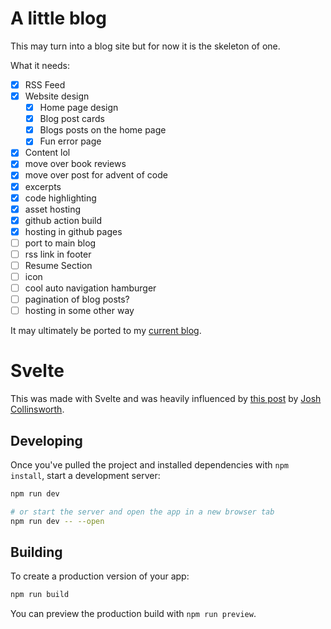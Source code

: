 # A little blog

This may turn into a blog site but for now it is the skeleton of one.

What it needs:
- [x] RSS Feed
- [x] Website design
    + [x] Home page design
    + [x] Blog post cards
    + [x] Blogs posts on the home page
    + [x] Fun error page
- [x] Content lol
- [x] move over book reviews
- [x] move over post for advent of code
- [x] excerpts
- [x] code highlighting
- [x] asset hosting
- [x] github action build
- [x] hosting in github pages
- [ ] port to main blog
- [ ] rss link in footer
- [ ] Resume Section
- [ ] icon
- [ ] cool auto navigation hamburger
- [ ] pagination of blog posts?
- [ ] hosting in some other way

It may ultimately be ported to my [current blog](https://ajone239.github.io).

# Svelte

This was made with Svelte and was heavily influenced by [this post](https://joshcollinsworth.com/blog/build-static-sveltekit-markdown-blog) by [Josh Collinsworth](https://joshcollinsworth.com/about-me).
## Developing

Once you've pulled the project and installed dependencies with `npm install`, start a development server:

```bash
npm run dev

# or start the server and open the app in a new browser tab
npm run dev -- --open
```

## Building

To create a production version of your app:

```bash
npm run build
```

You can preview the production build with `npm run preview`.
